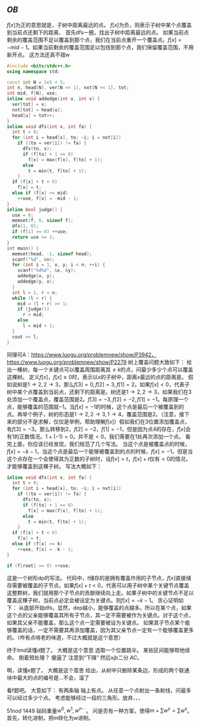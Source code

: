 
## $OB$

$f[x]$为正的意思就是，子树中距离最远的点。
$f[x]$为负，则表示子树中某个点覆盖到当前点还剩下的距离、
首先$\text{dfs}$一圈，找出子树中距离最远的点。
如果当前点剩余的覆盖范围不足以覆盖到那个点，我们在当前点重开一个覆盖点。$f[x] = -mid - 1$。如果当前剩余的覆盖范围足以包括到那个点，我们保留覆盖范围，不用新开点。
这方法还真不错w
```cpp
#include <bits/stdc++.h>
using namespace std;

const int N = 2e5 + 5;
int n, head[N], ver[N << 1], nxt[N << 1], tot;
int mid, f[N], use;
inline void addedge(int u, int v) {
  ver[tot] = v;
  nxt[tot] = head[u];
  head[u] = tot++;
}
inline void dfs(int x, int fa) {
  int t = 0;
  for (int i = head[x], to; ~i; i = nxt[i])
    if ((to = ver[i]) != fa) {
      dfs(to, x);
      if (f[to] + 1 >= 0)
        f[x] = max(f[x], f[to] + 1);
      else
        t = min(t, f[to] + 1);
    }
  if (f[x] + t < 0)
    f[x] = t;
  else if (f[x] >= mid)
    ++use, f[x] = -mid - 1;
}
inline bool judge() {
  use = 0;
  memset(f, 0, sizeof f);
  dfs(1, 0);
  if (f[1] >= 0) ++use;
  return use <= 2;
}
int main() {
  memset(head, -1, sizeof head);
  scanf("%d", &n);
  for (int i = 1, x, y; i < n; ++i) {
    scanf("%d%d", &x, &y);
    addedge(x, y);
    addedge(y, x);
  }
  int l = 1, r = n;
  while (l < r) {
    mid = (l + r) >> 1;
    if (judge())
      r = mid;
    else
      l = mid + 1;
  }
  cout << l;
}
```

同理可$\text{A}$：https://www.luogu.org/problemnew/show/P3942，https://www.luogu.org/problemnew/show/P2279
树上覆盖问题大致如下：
给出一棵树，每一个关键点可以覆盖周围距离其$\le k$的点，问最少多少个点可以覆盖这棵树。
定义$f[x]$，$f[x]\ge 0$时，表示以$x$的子树中，距离$x$最远的点的距离是。
假如说树是$1 \rightarrow 2, 2 \rightarrow 3$，那么$f[3] = 0, f[2] = 3, f[1] = 2$。如果$f[x] < 0$，代表子树中某个点覆盖到当前点，还剩下的距离是。树还是$1 \rightarrow 2, 2 \rightarrow 3$，如果我们在$3$处添加一个覆盖点，覆盖范围是$2$。$f[3] = -3, f[2] = -2, f[1] = -1$。每原理一个点，能够覆盖的范围就$-1$。当$f[x] = -1$的时候，这个点是最后一个被覆盖到的点。再举个例子，树的形态是$1 \rightarrow 2, 2 \rightarrow 3, 1 \rightarrow 4$，覆盖范围是$2$。（注意，接下来的部分不是求解，仅仅是举例，帮助理解$f[x]$）假如我们在$3$位置添加覆盖点，有$f[3] = -3$。那么转移到$2$，$f[2] = -2$，$f[1] = -1$，但是因为点$4$的存在，$f[x]$会有$1$的正数情况。$1 + (-1) = 0$。并不是$< 0$，我们需要在$1$处再次添加一个点。
看完上面，你应该已经发现，我们规范了几个写法。
当这个点是被覆盖点的时候，$f[x] = - k - 1$，当这个点是最后一个能够被覆盖到的点的时候，$f[x] = -1$，但是当这个点存在一个会使得其为正数的子树时，设$f[v] = t$，$f[x] + t$仅有$< 0$的情况，才能够覆盖到这棵子树。
写法大概如下：
```cpp
inline void dfs(int x, int fa) {
  int t = 0;
  for (int i = head[x], to; ~i; i = nxt[i])
    if ((to = ver[i]) != fa) {
      dfs(to, x);
      if (f[to] + 1 >= 0)
        f[x] = max(f[x], f[to] + 1);
      else
        t = min(t, f[to] + 1);
    }
  if (f[x] + t < 0)
    f[x] = t;
  else if (f[x] >= k)
    ++use, f[x] = -k - 1;
}

if (f[root] >= 0) ++use;
```
这是一个树形$\text{dp}$的写法。
代码中，$t$储存的是拥有覆盖作用的子节点，$f[x]$直接储存需要被覆盖的子节点。如果$f[x] + t < 0$，代表可以用子树中某个关键节点覆盖这整颗树，我们就用那个子节点的贡献继续向上走。如果子树中的关键节点不足以覆盖这棵子树，当前点必定会被设定为关键点。则$f[x] = -k - 1$。
贪心证明如下：
从底部开始$\text{dfs}$，显然，$\text{dep}$越小，能够覆盖的点越多。所以在某个点，如果这个点的父亲能够覆盖其所有子节点，其一定不需要被作为关键点。对于这个点，如果其父亲不能覆盖，那么这个点一定需要被设为关键点。
如果其子节点某个能够覆盖的话，一定不需要其再添加覆盖，因为其父亲节点一定有一个能够覆盖更多的。（咋有点啃老的味道，不过大概就是这个意思）

终于$tmd$读懂$d$题了。
大概是这个意思
选取一个位置跳伞。
某些区间能够帮他续命。
倒着预处理？
傻逼了
注意到“下降”
然后xjb二分
$AC$。

啊，读懂$e$题了。
大概是这个意思
给出，从树中只删除某条边，形成的两个联通块中最大的点的编号是...不会，溜了

看$\text{f}$题吧。
大意如下：
有两条轴
轴上有点。
从任意一个点射出一条射线，问最多可以经过多少个点。
考虑能够经过一段的三角形。放弃、、、

$51nod \ 1449$
砝码重量$w^0, w^1, w^{n\cdots}$。
问是否有一种方案，使得$m + \sum{w^y} = \sum{w^x}$。
首先，转化进制，把$m$转化为$w$进制。

<!--stackedit_data:
eyJoaXN0b3J5IjpbLTE4NjcxMTkxMzUsLTU3OTAzNzU0Ml19
-->